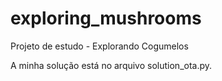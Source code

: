 # exploring_mushrooms
Projeto de estudo - Explorando Cogumelos

A minha solução está no arquivo solution_ota.py.
